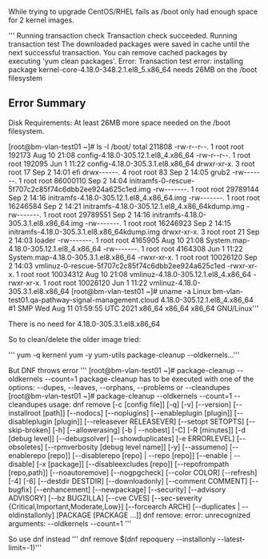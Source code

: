 While trying to upgrade CentOS/RHEL fails as /boot only had enough space for 2 kernel images. 

'''
Running transaction check
Transaction check succeeded.
Running transaction test
The downloaded packages were saved in cache until the next successful transaction.
You can remove cached packages by executing 'yum clean packages'.
Error: Transaction test error:
  installing package kernel-core-4.18.0-348.2.1.el8_5.x86_64 needs 26MB on the /boot filesystem

Error Summary
-------------
Disk Requirements:
   At least 26MB more space needed on the /boot filesystem.

[root@bm-vlan-test01 ~]# ls -l /boot/
total 211808
-rw-r--r--. 1 root root   192173 Aug 10 21:08 config-4.18.0-305.12.1.el8_4.x86_64
-rw-r--r--. 1 root root   192095 Jun  1 11:22 config-4.18.0-305.3.1.el8.x86_64
drwxr-xr-x. 3 root root       17 Sep  2 14:01 efi
drwx------. 4 root root       83 Sep  2 14:05 grub2
-rw-------. 1 root root 86000110 Sep  2 14:04 initramfs-0-rescue-5f707c2c85f74c6dbb2ee924a625c1ed.img
-rw-------. 1 root root 29789144 Sep  2 14:16 initramfs-4.18.0-305.12.1.el8_4.x86_64.img
-rw-------. 1 root root 16246584 Sep  2 14:21 initramfs-4.18.0-305.12.1.el8_4.x86_64kdump.img
-rw-------. 1 root root 29789551 Sep  2 14:16 initramfs-4.18.0-305.3.1.el8.x86_64.img
-rw-------. 1 root root 16246923 Sep  2 14:15 initramfs-4.18.0-305.3.1.el8.x86_64kdump.img
drwxr-xr-x. 3 root root       21 Sep  2 14:03 loader
-rw-------. 1 root root  4165905 Aug 10 21:08 System.map-4.18.0-305.12.1.el8_4.x86_64
-rw-------. 1 root root  4164308 Jun  1 11:22 System.map-4.18.0-305.3.1.el8.x86_64
-rwxr-xr-x. 1 root root 10026120 Sep  2 14:03 vmlinuz-0-rescue-5f707c2c85f74c6dbb2ee924a625c1ed
-rwxr-xr-x. 1 root root 10034312 Aug 10 21:08 vmlinuz-4.18.0-305.12.1.el8_4.x86_64
-rwxr-xr-x. 1 root root 10026120 Jun  1 11:22 vmlinuz-4.18.0-305.3.1.el8.x86_64
[root@bm-vlan-test01 ~]# uname -a 
Linux bm-vlan-test01.qa-pathway-signal-management.cloud 4.18.0-305.12.1.el8_4.x86_64 #1 SMP Wed Aug 11 01:59:55 UTC 2021 x86_64 x86_64 x86_64 GNU/Linux'''

There is no need for 4.18.0-305.3.1.el8.x86_64

So to clean/delete the older image tried: 

''' 
yum -q kernenl
yum -y yum-utils
package-cleanup --oldkernels...'''

But DNF throws error 
''' 
[root@bm-vlan-test01 ~]# package-cleanup --oldkernels --count=1
package-cleanup has to be executed with one of the options: --dupes, --leaves, --orphans, --problems or --cleandupes
[root@bm-vlan-test01 ~]# package-cleanup --oldkernels --count=1 --cleandupes
usage: dnf remove [-c [config file]] [-q] [-v] [--version]
                  [--installroot [path]] [--nodocs] [--noplugins]
                  [--enableplugin [plugin]] [--disableplugin [plugin]]
                  [--releasever RELEASEVER] [--setopt SETOPTS] [--skip-broken]
                  [-h] [--allowerasing] [-b | --nobest] [-C] [-R [minutes]]
                  [-d [debug level]] [--debugsolver] [--showduplicates]
                  [-e ERRORLEVEL] [--obsoletes]
                  [--rpmverbosity [debug level name]] [-y] [--assumeno]
                  [--enablerepo [repo]] [--disablerepo [repo] | --repo [repo]]
                  [--enable | --disable] [-x [package]]
                  [--disableexcludes [repo]] [--repofrompath [repo,path]]
                  [--noautoremove] [--nogpgcheck] [--color COLOR] [--refresh]
                  [-4] [-6] [--destdir DESTDIR] [--downloadonly]
                  [--comment COMMENT] [--bugfix] [--enhancement]
                  [--newpackage] [--security] [--advisory ADVISORY]
                  [--bz BUGZILLA] [--cve CVES]
                  [--sec-severity {Critical,Important,Moderate,Low}]
                  [--forcearch ARCH] [--duplicates | --oldinstallonly]
                  [PACKAGE [PACKAGE ...]]
dnf remove: error: unrecognized arguments: --oldkernels --count=1 '''

So use dnf instead
'''
dnf remove $(dnf repoquery --installonly --latest-limit=-1)'''


